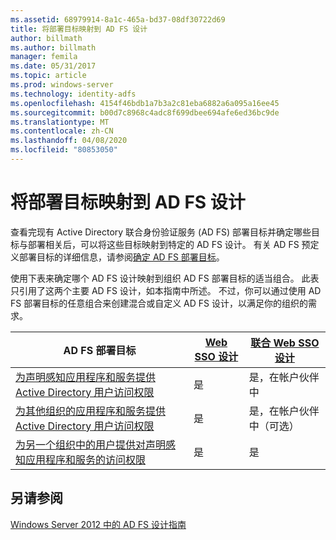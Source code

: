```yaml
---
ms.assetid: 68979914-8a1c-465a-bd37-08df30722d69
title: 将部署目标映射到 AD FS 设计
author: billmath
ms.author: billmath
manager: femila
ms.date: 05/31/2017
ms.topic: article
ms.prod: windows-server
ms.technology: identity-adfs
ms.openlocfilehash: 4154f46bdb1a7b3a2c81eba6882a6a095a16ee45
ms.sourcegitcommit: b00d7c8968c4adc8f699dbee694afe6ed36bc9de
ms.translationtype: MT
ms.contentlocale: zh-CN
ms.lasthandoff: 04/08/2020
ms.locfileid: "80853050"
---
```

# <a name="mapping-your-deployment-goals-to-an-ad-fs-design"></a>将部署目标映射到 AD FS 设计


查看完现有 Active Directory 联合身份验证服务 \(AD FS\) 部署目标并确定哪些目标与部署相关后，可以将这些目标映射到特定的 AD FS 设计。 有关 AD FS 预定义部署目标的详细信息，请参阅[确定 AD FS 部署目标](Identifying-Your-AD-FS-Deployment-Goals.md)。  
  
使用下表来确定哪个 AD FS 设计映射到组织 AD FS 部署目标的适当组合。 此表只引用了这两个主要 AD FS 设计，如本指南中所述。 不过，你可以通过使用 AD FS 部署目标的任意组合来创建混合或自定义 AD FS 设计，以满足你的组织的需求。  
  
|AD FS 部署目标|[Web SSO 设计](Web-SSO-Design.md)|[联合 Web SSO 设计](Federated-Web-SSO-Design.md)|  
|---------------------------------------------------------------------------|----------------------------------------------------------------------------------|--------------------------------------------------------------------------------------------|  
|[为声明感知应用程序和服务提供 Active Directory 用户访问权限](Provide-Your-Active-Directory-Users-Access-to-Your-Claims-Aware-Applications-and-Services.md)|是|是，在帐户伙伴中|  
|[为其他组织的应用程序和服务提供 Active Directory 用户访问权限](Provide-Your-Active-Directory-Users-Access-to-the-Applications-and-Services-of-Other-Organizations.md)|是|是，在帐户伙伴中（可选）|  
|[为另一个组织中的用户提供对声明感知应用程序和服务的访问权限](Provide-Users-in-Another-Organization-Access-to-Your-Claims-Aware-Applications-and-Services.md)|是|是|  

## <a name="see-also"></a>另请参阅
[Windows Server 2012 中的 AD FS 设计指南](AD-FS-Design-Guide-in-Windows-Server-2012.md)
  

